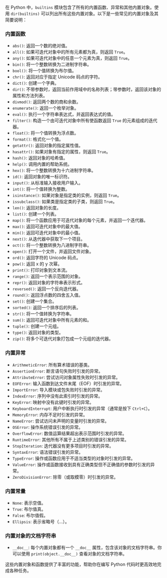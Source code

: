 在 Python 中，`builtins` 模块包含了所有的内置函数、异常和其他内置对象。使用 `dir(builtins)` 可以列出所有这些内置对象。以下是一些常见的内置对象及其简要说明：

### 内置函数

- `abs()`: 返回一个数的绝对值。
- `all()`: 如果可迭代对象中的所有元素都为真，则返回 `True`。
- `any()`: 如果可迭代对象中的任意一个元素为真，则返回 `True`。
- `bin()`: 将一个整数转换为二进制字符串。
- `bool()`: 将一个值转换为布尔值。
- `chr()`: 返回对应于指定 Unicode 码点的字符。
- `dict()`: 创建一个字典。
- `dir()`: 不带参数时，返回当前作用域中的名称列表；带参数时，返回该对象的属性和方法列表。
- `divmod()`: 返回两个数的商和余数。
- `enumerate()`: 返回一个枚举对象。
- `eval()`: 执行一个字符串表达式，并返回表达式的值。
- `filter()`: 构造一个由可迭代对象中所有使函数返回 `True` 的元素组成的迭代器。
- `float()`: 将一个值转换为浮点数。
- `format()`: 格式化一个值。
- `getattr()`: 返回对象的指定属性值。
- `hasattr()`: 如果对象有指定的属性，则返回 `True`。
- `hash()`: 返回对象的哈希值。
- `help()`: 调用内置的帮助系统。
- `hex()`: 将一个整数转换为十六进制字符串。
- `id()`: 返回对象的唯一标识符。
- `input()`: 从标准输入接收用户输入。
- `int()`: 将一个值转换为整数。
- `isinstance()`: 如果对象是指定类的实例，则返回 `True`。
- `issubclass()`: 如果类是指定类的子类，则返回 `True`。
- `len()`: 返回对象的长度。
- `list()`: 创建一个列表。
- `map()`: 将一个函数应用于可迭代对象的每个元素，并返回一个迭代器。
- `max()`: 返回可迭代对象中的最大值。
- `min()`: 返回可迭代对象中的最小值。
- `next()`: 从迭代器中获取下一个项目。
- `oct()`: 将一个整数转换为八进制字符串。
- `open()`: 打开一个文件，并返回文件对象。
- `ord()`: 返回字符的 Unicode 码点。
- `pow()`: 返回 x 的 y 次幂。
- `print()`: 打印对象到文本流。
- `range()`: 返回一个表示范围的对象。
- `repr()`: 返回对象的字符串表示形式。
- `reversed()`: 返回一个反向迭代器。
- `round()`: 返回浮点数的四舍五入值。
- `set()`: 创建一个集合。
- `sorted()`: 返回一个排序后的列表。
- `str()`: 将一个值转换为字符串。
- `sum()`: 返回可迭代对象中所有元素的和。
- `tuple()`: 创建一个元组。
- `type()`: 返回对象的类型。
- `zip()`: 将多个可迭代对象打包成一个元组的迭代器。

### 内置异常

- `ArithmeticError`: 所有算术错误的基类。
- `AssertionError`: 断言语句失败时引发的异常。
- `AttributeError`: 尝试访问对象属性失败时引发的异常。
- `EOFError`: 输入函数到达文件末尾（EOF）时引发的异常。
- `ImportError`: 导入模块或包失败时引发的异常。
- `IndexError`: 序列中没有此索引时引发的异常。
- `KeyError`: 映射中没有此键时引发的异常。
- `KeyboardInterrupt`: 用户中断执行时引发的异常（通常是按下 `Ctrl+C`）。
- `MemoryError`: 内存不足时引发的异常。
- `NameError`: 尝试访问未声明的变量时引发的异常。
- `OSError`: 操作系统错误引发的异常。
- `OverflowError`: 数值运算结果超出表示范围时引发的异常。
- `RuntimeError`: 其他所有不属于上述类别的错误引发的异常。
- `StopIteration`: 迭代器没有更多项目时引发的异常。
- `SyntaxError`: 语法错误引发的异常。
- `TypeError`: 操作或函数应用于不适当类型的对象时引发的异常。
- `ValueError`: 操作或函数接收到具有正确类型但不正确值的参数时引发的异常。
- `ZeroDivisionError`: 除零（或取模零）时引发的异常。

### 内置常量

- `None`: 表示空值。
- `True`: 布尔值真。
- `False`: 布尔值假。
- `Ellipsis`: 表示省略号（...）。

### 内置对象的文档字符串

- `__doc__`: 每个内置对象都有一个 `__doc__` 属性，包含该对象的文档字符串。你可以使用 `print(object.__doc__)` 查看对象的文档字符串。

这些内置对象和函数提供了丰富的功能，帮助你在编写 Python 代码时更高效地完成各种任务。